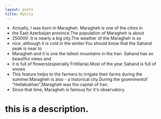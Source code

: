 ```yaml
---
layout: posts
title: MyCity
---
```

- Actually, I was born in Maragheh. Maragheh is one of the cities in 
- the East Azerbaijan province.The population of Maragheh is about 
- 250000 .It is nearly a big city.The weather of the Maragheh is so   
- nice ,although it is cold in the winter.You should know that the Sahand peak is near to 
- Maragheh and it is one the tallest mountains in the Iran. Sahand has so beautiful views and
- it is full of flowers(especially Fritillaria).Most of the year Sahand is full of snows
- This feature helps to the farmers to irrigate their farms during the summer.Maragheh is also - a historical city.During the govenmentof "Hellakukhan",Maragheh was the capital of Iran.
- Since that time, Maragheh is famous for it's observatory.

# this is a description.
